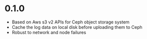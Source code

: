 # 0.1.0
- Based on Aws s3 v2 APIs for Ceph object storage system
- Cache the log data on local disk before uploading them to Ceph
- Robust to network and node failures
